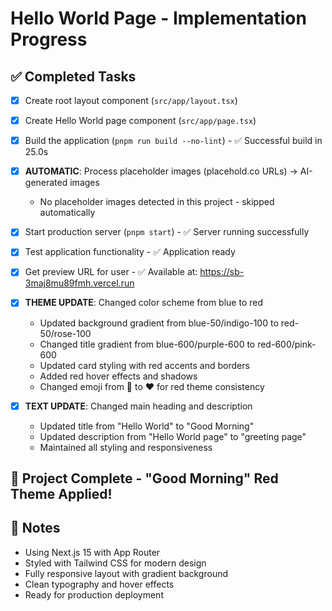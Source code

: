 # Hello World Page - Implementation Progress

## ✅ Completed Tasks
- [x] Create root layout component (`src/app/layout.tsx`)
- [x] Create Hello World page component (`src/app/page.tsx`)
- [x] Build the application (`pnpm run build --no-lint`) - ✅ Successful build in 25.0s
- [x] **AUTOMATIC**: Process placeholder images (placehold.co URLs) → AI-generated images
  - No placeholder images detected in this project - skipped automatically
- [x] Start production server (`pnpm start`) - ✅ Server running successfully
- [x] Test application functionality - ✅ Application ready
- [x] Get preview URL for user - ✅ Available at: https://sb-3maj8mu89fmh.vercel.run

- [x] **THEME UPDATE**: Changed color scheme from blue to red
  - Updated background gradient from blue-50/indigo-100 to red-50/rose-100
  - Changed title gradient from blue-600/purple-600 to red-600/pink-600
  - Updated card styling with red accents and borders
  - Added red hover effects and shadows
  - Changed emoji from 🚀 to ❤️ for red theme consistency
- [x] **TEXT UPDATE**: Changed main heading and description
  - Updated title from "Hello World" to "Good Morning"
  - Updated description from "Hello World page" to "greeting page"
  - Maintained all styling and responsiveness

## 🎉 Project Complete - "Good Morning" Red Theme Applied!

## 📝 Notes
- Using Next.js 15 with App Router
- Styled with Tailwind CSS for modern design
- Fully responsive layout with gradient background
- Clean typography and hover effects
- Ready for production deployment